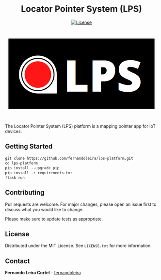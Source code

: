 <div align="center">

# Locator Pointer System (LPS)

[![License](http://img.shields.io/badge/license-MIT-brightgreen.svg?style=flat)](LICENSE)
</div>

<!-- PROJECT LOGO -->
<br />
<p align="center">
    <img src="api/static/img/logo_menu.png" alt="Logo">
</p>
<br />

The Locator Pointer System (LPS) platform is a mapping pointer app for IoT devices.

<!-- GETTING STRATED -->
## Getting Started

```
git clone https://github.com/fernandoleira/lps-platform.git
cd lps-platform
pip install --upgrade pip
pip install -r requirements.txt
flask run
```

<!-- CONTRIBUTING -->
## Contributing

Pull requests are welcome. For major changes, please open an issue first to discuss what you would like to change.

Please make sure to update tests as appropriate.

<!-- LICENSE -->
## License

Distributed under the MIT License. See `LICENSE.txt` for more information.

<!-- CONTACT -->
## Contact

**Fernando Leira Cortel** - [fernandoleira](https://github.com/fernandoleira)
